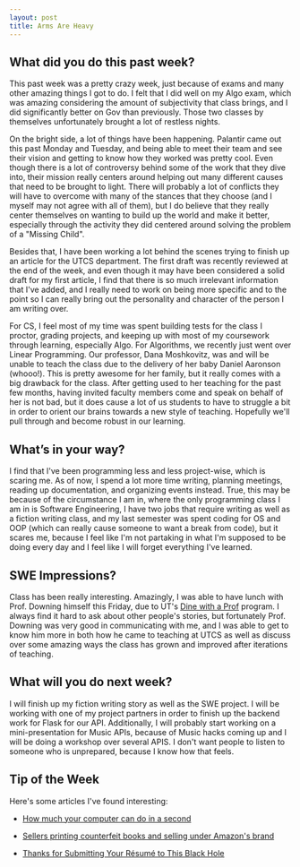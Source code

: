 ```yaml
---
layout: post
title: Arms Are Heavy
---
```


What did you do this past week?
------
This past week was a pretty crazy week, just because of exams and many other amazing things I got to do. I felt that I did well on my Algo exam, which was amazing considering the amount of subjectivity that class brings, and I did significantly better on Gov than previously. Those two classes by themselves unfortunately brought a lot of restless nights.

On the bright side, a lot of things have been happening. Palantir came out this past Monday and Tuesday, and being able to meet their team and see their vision and getting to know how they worked was pretty cool. Even though there is a lot of controversy behind some of the work that they dive into, their mission really centers around helping out many different causes that need to be brought to light. There will probably a lot of conflicts they will have to overcome with many of the stances that they choose (and I myself may not agree with all of them), but I do believe that they really center themselves on wanting to build up the world and make it better, especially through the activity they did centered around solving the problem of a "Missing Child".

Besides that, I have been working a lot behind the scenes trying to finish up an article for the UTCS department. The first draft was recently reviewed at the end of the week, and even though it may have been considered a solid draft for my first article, I find that there is so much irrelevant information that I've added, and I really need to work on being more specific and to the point so I can really bring out the personality and character of the person I am writing over.

For CS, I feel most of my time was spent building tests for the class I proctor, grading projects, and keeping up with most of my coursework through learning, especially Algo. For Algorithms, we recently just went over Linear Programming. Our professor, Dana Moshkovitz, was and will be unable to teach the class due to the delivery of her baby Daniel Aaronson (whooo!). This is pretty awesome for her family, but it really comes with a big drawback for the class. After getting used to her teaching for the past few months, having invited faculty members come and speak on behalf of her is not bad, but it does cause a lot of us students to have to struggle a bit in order to orient our brains towards a new style of teaching. Hopefully we'll pull through and become robust in our learning.

What’s in your way?
------
I find that I've been programming less and less project-wise, which is scaring me. As of now, I spend a lot more time writing, planning meetings, reading up documentation, and organizing events instead. True, this may be because of the circumstance I am in, where the only programming class I am in is Software Engineering, I have two jobs that require writing as well as a fiction writing class, and my last semester was spent coding for OS and OOP (which can really cause someone to want a break from code), but it scares me, because I feel like I'm not partaking in what I'm supposed to be doing every day and I feel like I will forget everything I've learned.

SWE Impressions?
------
Class has been really interesting. Amazingly, I was able to have lunch with Prof. Downing himself this Friday, due to UT's [Dine with a Prof](http://universityunions.utexas.edu/dine-prof) program. I always find it hard to ask about other people's stories, but fortunately Prof. Downing was very good in communicating with me, and I was able to get to know him more in both how he came to teaching at UTCS as well as discuss over some amazing ways the class has grown and improved after iterations of teaching.

What will you do next week?
------
I will finish up my fiction writing story as well as the SWE project. I will be working with one of my project partners in order to finish up the backend work for Flask for our API. Additionally, I will probably start working on a mini-presentation for Music APIs, because of Music hacks coming up and I will be doing a workshop over several APIS. I don't want people to listen to someone who is unprepared, because I know how that feels.

Tip of the Week
------
Here's some articles I've found interesting:

- [How much your computer can do in a second](http://computers-are-fast.github.io/?utm_source=hackernewsletter&utm_medium=email&utm_term=fav)

- [Sellers printing counterfeit books and selling under Amazon's brand](https://twitter.com/billpollock/status/844030960333152256?utm_source=hackernewsletter&utm_medium=email&utm_term=fav)

- [Thanks for Submitting Your Résumé to This Black Hole](https://www.nytimes.com/2017/03/25/opinion/sunday/thanks-for-submitting-your-resume-to-this-black-hole.html?utm_source=hackernewsletter&utm_medium=email&utm_term=fun&_r=0)

